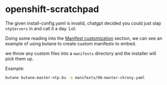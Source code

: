 # openshift-scratchpad

The given install-config.yaml is invalid, chatgpt decided you could just slap `ntpServers` in and call it a day. Lol.

Doing some reading into the [Manifest customization](https://docs.openshift.com/container-platform/4.12/installing/installing_bare_metal_ipi/ipi-install-installation-workflow.html#configuring-ntp-for-disconnected-clusters_ipi-install-installation-workflow) section, we can see an example of using butane to create custom manifests to embed.

we throw any custom files into a `manifests` directory and the installer will pick them up.

Example:

```bash
butane butane-master-ntp.bu -o manifests/98-master-chrony.yaml
``````